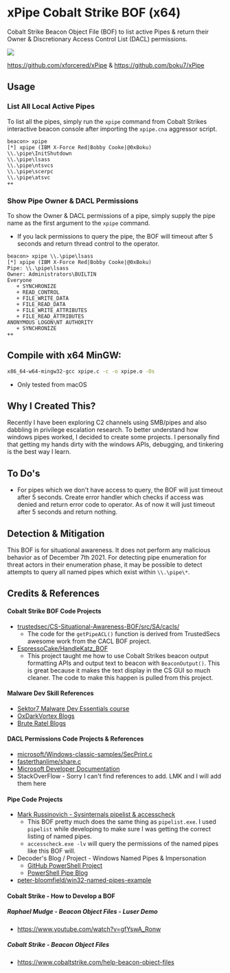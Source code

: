 # xPipe Cobalt Strike BOF (x64)
Cobalt Strike Beacon Object File (BOF) to list active Pipes & return their Owner & Discretionary Access Control List (DACL) permissions.

![](/xpipe.png)

https://github.com/xforcered/xPipe & https://github.com/boku7/xPipe
## Usage
### List All Local Active Pipes
To list all the pipes, simply run the `xpipe` command from Cobalt Strikes interactive beacon console after importing the `xpipe.cna` aggressor script.
```
beacon> xpipe
[*] xpipe (IBM X-Force Red|Bobby Cooke|@0xBoku)
\\.\pipe\InitShutdown
\\.\pipe\lsass
\\.\pipe\ntsvcs
\\.\pipe\scerpc
\\.\pipe\atsvc
++
```

### Show Pipe Owner & DACL Permissions
To show the Owner & DACL permissions of a pipe, simply supply the pipe name as the first argument to the `xpipe` command.
+ If you lack permissions to query the pipe, the BOF will timeout after 5 seconds and return thread control to the operator.
```
beacon> xpipe \\.\pipe\lsass
[*] xpipe (IBM X-Force Red|Bobby Cooke|@0xBoku)
Pipe: \\.\pipe\lsass
Owner: Administrators\BUILTIN
Everyone
   + SYNCHRONIZE
   + READ_CONTROL
   + FILE_WRITE_DATA
   + FILE_READ_DATA
   + FILE_WRITE_ATTRIBUTES
   + FILE_READ_ATTRIBUTES
ANONYMOUS LOGON\NT AUTHORITY
   + SYNCHRONIZE
++
```

## Compile with x64 MinGW:
```bash
x86_64-w64-mingw32-gcc xpipe.c -c -o xpipe.o -Os
```
+ Only tested from macOS

## Why I Created This?
Recently I have been exploring C2 channels using SMB/pipes and also dabbling in privilege escalation research. To better understand how windows pipes worked, I decided to create some projects. I personally find that getting my hands dirty with the windows APIs, debugging, and tinkering is the best way I learn.

## To Do's
+ For pipes which we don't have access to query, the BOF will just timeout after 5 seconds. Create error handler which checks if access was denied and return error code to operator. As of now it will just timeout after 5 seconds and return nothing.

## Detection & Mitigation
This BOF is for situational awareness. It does not perform any malicious behavior as of December 7th 2021. For detecting pipe enumeration for threat actors in their enumeration phase, it may be possible to detect attempts to query all named pipes which exist within `\\.\pipe\*`.

## Credits & References
#### Cobalt Strike BOF Code Projects 
+ [trustedsec/CS-Situational-Awareness-BOF/src/SA/cacls/](https://github.com/trustedsec/CS-Situational-Awareness-BOF/blob/master/src/SA/cacls/entry.c)
  + The code for the `getPipeACL()` function is derived from TrustedSecs awesome work from the CACL BOF project. 
+ [EspressoCake/HandleKatz_BOF](https://github.com/EspressoCake/HandleKatz_BOF)
  + This project taught me how to use Cobalt Strikes beacon output formatting APIs and output text to beacon with `BeaconOutput()`. This is great because it makes the text display in the CS GUI so much cleaner. The code to make this happen is pulled from this project. 
#### Malware Dev Skill References
+ [Sektor7 Malware Dev Essentials course](https://institute.sektor7.net/red-team-operator-malware-development-essentials)
+ [OxDarkVortex Blogs](https://0xdarkvortex.dev/blogs/)
+ [Brute Ratel Blogs](https://bruteratel.com/blog/)
#### DACL Permissions Code Projects & References
+ [microsoft/Windows-classic-samples/SecPrint.c](https://github.com/microsoft/Windows-classic-samples/blob/main/Samples/Win7Samples/security/authorization/secprint/SecPrint.c)
+ [fasterthanlime/share.c](https://gist.github.com/fasterthanlime/ea38871666bc7cc486c272650523c9e1)
+ [Microsoft Developer Documentation](https://docs.microsoft.com/en-us/windows/win32/api/winbase/)
+ StackOverFlow - Sorry I can't find references to add. LMK and I will add them here
#### Pipe Code Projects
+ [Mark Russinovich - Sysinternals pipelist & accesscheck](https://docs.microsoft.com/en-us/sysinternals/)
  + This BOF pretty much does the same thing as `pipelist.exe`. I used `pipelist` while developing to make sure I was getting the correct listing of named pipes.
  + `accesscheck.exe -lv` will query the permissions of the named pipes like this BOF will.  
+ Decoder's Blog / Project - Windows Named Pipes & Impersonation
  + [GitHub PowerShell Project](https://github.com/decoder-it/pipeserverimpersonate)
  + [PowerShell Pipe Blog](https://decoder.cloud/2019/03/06/windows-named-pipes-impersonation/)
+ [peter-bloomfield/win32-named-pipes-example](https://github.com/peter-bloomfield/win32-named-pipes-example)
#### Cobalt Strike - How to Develop a BOF
##### Raphael Mudge - Beacon Object Files - Luser Demo
+ https://www.youtube.com/watch?v=gfYswA_Ronw
##### Cobalt Strike - Beacon Object Files
+ https://www.cobaltstrike.com/help-beacon-object-files
